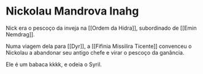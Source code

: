 # Nickolau Mandrova Inahg

Nick era o pescoço da inveja na [[Ordem da Hidra]], subordinado de [[Emin Nemdrag]].

Numa viagem dela para [[Dyr]], a [[Fifinia Missilira Ticente]] convenceu o Nickolau a abandonar seu antigo chefe e virar o pescoço da ganância.

Ele é um babaca kkkk, e odeia o Syril.